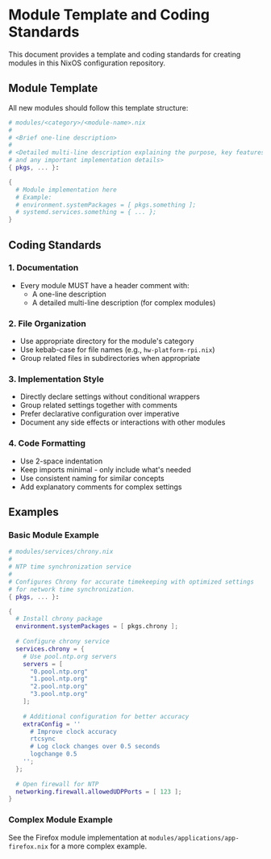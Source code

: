 # Module Template and Coding Standards

This document provides a template and coding standards for creating modules in this NixOS configuration repository.

## Module Template

All new modules should follow this template structure:

```nix
# modules/<category>/<module-name>.nix
#
# <Brief one-line description>
#
# <Detailed multi-line description explaining the purpose, key features,
# and any important implementation details>
{ pkgs, ... }:

{
  # Module implementation here
  # Example:
  # environment.systemPackages = [ pkgs.something ];
  # systemd.services.something = { ... };
}
```

## Coding Standards

### 1. Documentation

* Every module MUST have a header comment with:
  * A one-line description
  * A detailed multi-line description (for complex modules)

### 2. File Organization

* Use appropriate directory for the module's category
* Use kebab-case for file names (e.g., `hw-platform-rpi.nix`)
* Group related files in subdirectories when appropriate

### 3. Implementation Style

* Directly declare settings without conditional wrappers
* Group related settings together with comments
* Prefer declarative configuration over imperative
* Document any side effects or interactions with other modules

### 4. Code Formatting

* Use 2-space indentation
* Keep imports minimal - only include what's needed
* Use consistent naming for similar concepts
* Add explanatory comments for complex settings

## Examples

### Basic Module Example

```nix
# modules/services/chrony.nix
#
# NTP time synchronization service
#
# Configures Chrony for accurate timekeeping with optimized settings
# for network time synchronization.
{ pkgs, ... }:

{
  # Install chrony package
  environment.systemPackages = [ pkgs.chrony ];
  
  # Configure chrony service
  services.chrony = {
    # Use pool.ntp.org servers
    servers = [
      "0.pool.ntp.org"
      "1.pool.ntp.org"
      "2.pool.ntp.org"
      "3.pool.ntp.org"
    ];
    
    # Additional configuration for better accuracy
    extraConfig = ''
      # Improve clock accuracy
      rtcsync
      # Log clock changes over 0.5 seconds
      logchange 0.5
    '';
  };
  
  # Open firewall for NTP
  networking.firewall.allowedUDPPorts = [ 123 ];
}
```

### Complex Module Example

See the Firefox module implementation at `modules/applications/app-firefox.nix` for a more complex example.
